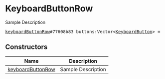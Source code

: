 # KeyboardButtonRow

Sample Description

<pre>
<a href="../constructor/keyboardButtonRow.md">keyboardButtonRow</a>#77608b83 buttons:Vector&lt;<a href="../type/KeyboardButton.md">KeyboardButton</a>&gt; = <a href="../type/KeyboardButtonRow.md">KeyboardButtonRow</a>;
</pre>

## Constructors

| Name | Description |
|------|-------------|
| [keyboardButtonRow](../constructor/keyboardButtonRow.md) | Sample Description |

